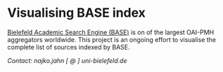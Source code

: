 # Visualising BASE index

[Bielefeld Academic Search Engine (BASE)](http://www.base-search.net/) is on of the largest OAI-PMH aggregators worldwide. This project is an ongoing effort to visualise the complete list of sources indexed by BASE. 

*Contact: najko.jahn [ @ ] uni-bielefeld.de*
